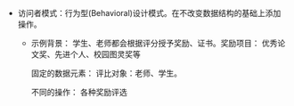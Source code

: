 - 访问者模式：行为型(Behavioral)设计模式。在不改变数据结构的基础上添加操作。

     * 示例背景： 
          学生、老师都会根据评分授予奖励、证书。奖励项目： 优秀论文奖、先进个人、校园图灵奖等

          固定的数据元素： 评比对象：老师、学生。

          不同的操作： 各种奖励评选